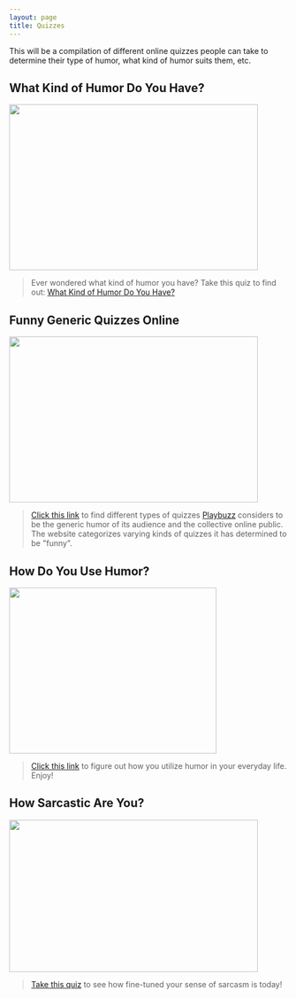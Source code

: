 ```yaml
---
layout: page
title: Quizzes
---
```


<p class="message">
  This will be a compilation of different online quizzes people can take to determine their type of humor, what kind of humor suits them, etc.
</p>

## What Kind of Humor Do You Have?
<a href="https://www.playbuzz.com/monikasymonds10/what-kind-of-humor-are-you"><img src="https://actamu.github.io/laughing-aggies/public/images/humor_quiz.png" height="300" width="450" ></a>
> Ever wondered what kind of humor you have? Take this quiz to find out: [What Kind of Humor Do You Have?](https://www.playbuzz.com/monikasymonds10/what-kind-of-humor-are-you)

## Funny Generic Quizzes Online
<a href="https://www.playbuzz.com/Funny"><img src="https://actamu.github.io/laughing-aggies/public/images/quiz-time.png" height="300" width="450" ></a>
> [Click this link](https://www.playbuzz.com/Funny) to find different types of quizzes [Playbuzz](https://www.playbuzz.com/) considers to be the generic humor of its audience and the collective online public. The website categorizes varying kinds of quizzes it has determined to be "funny".

## How Do You Use Humor?
<a href="https://www.psychologytoday.com/articles/200607/how-do-you-use-humor"><img src="https://actamu.github.io/laughing-aggies/public/images/dogs-and-partyhats.jpg" height="300" width="375" ></a>
> [Click this link](https://www.psychologytoday.com/articles/200607/how-do-you-use-humor) to figure out how you utilize humor in your everyday life. Enjoy!

## How Sarcastic Are You?
<a href="http://www.bbcamerica.com/anglophenia/2014/03/personality-quiz-sarcastic"><img src="https://actamu.github.io/laughing-aggies/public/images/sarcasm-tiles.jpg" height="275" width="450" ></a>
> [Take this quiz](http://www.bbcamerica.com/anglophenia/2014/03/personality-quiz-sarcastic) to see how fine-tuned your sense of sarcasm is today!
